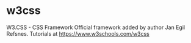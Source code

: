 # w3css
W3.CSS - CSS Framework
Official framework added by author Jan Egil Refsnes.
Tutorials at https://www.w3schools.com/w3css

